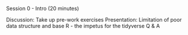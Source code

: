 Session 0 - Intro (20 minutes)

Discussion: Take up pre-work exercises
Presentation: Limitation of poor data structure and base R - the impetus for the tidyverse
Q & A

